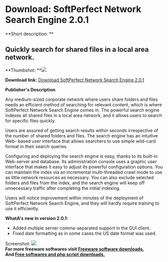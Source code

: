 # Download: SoftPerfect Network Search Engine 2.0.1

**Short description: **

## Quickly search for shared files in a local area network.

  
**Thumbshot: **![](http://www.freewarefiles.com/screenshot/sp_network_search_md.jpg)   
  
**Download link:** [Download SoftPerfect Network Search Engine 2.0.1](http://freesoftwares.boysofts.com/SoftPerfect-Network-Search-Engine_program_97780.html)  
  

**Publisher's Description**  
  

Any medium-sized corporate network where users share folders and files needs
an efficient method of searching for relevant content, which is where
SoftPerfect Network Search Engine comes in. The powerful search engine indexes
all shared files in a local area network, and it allows users to search for
specific files quickly.

Users are assured of getting search results within seconds irrespective of the
number of shared folders and files. The search engine has an intuitive Web-
based user interface that allows searchers to use simple wild-card format in
their search queries.

Configuring and deploying the search engine is easy, thanks to its built-in
Web-server and database. Its administration console uses a graphic user
interface that makes it easy to adjust its powerful configuration options. You
can maintain the index via an incremental multi-threaded crawl mode to use as
little network resources as necessary. You can also exclude selected folders
and files from the index, and the search engine will keep off unnecessary
traffic after completing the initial indexing.

Users will notice improvement within minutes of the deployment of SoftPerfect
Network Search Engine, and they will hardly require training to use it
efficiently.

**WhatA's new in version 2.0.1:**

  * Added multiple server comma-separated support in the GUI client. 
  * Fixed date formatting as in some cases the US date format was used. 

  
  
Screenshot: ![](http://www.freewarefiles.com/screenshot/sp_network_search.jpg)  
**For more freeware softwares visit [Freeware software downloads.](http://freesoftwares.boysofts.com/)**   
**And [Free softwares and php script downloads.](http://www.boysofts.com/)**


